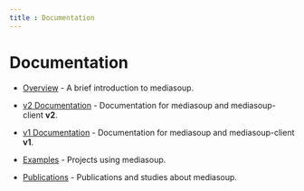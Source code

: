 ```yaml
---
title : Documentation
---
```



# Documentation

<div markdown="1">

* [Overview](/documentation/overview/) - A brief introduction to mediasoup.

* [v2 Documentation](/documentation/v2/) - Documentation for mediasoup and mediasoup-client **v2**.

* [v1 Documentation](/documentation/v1/) - Documentation for mediasoup and mediasoup-client **v1**.

* [Examples](/documentation/examples/) - Projects using mediasoup.

* [Publications](/documentation/publications/) - Publications and studies about mediasoup.

</div>
